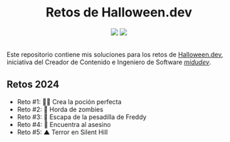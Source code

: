<h1 align=center>
    Retos de Halloween.dev
</h1>

<div align=center>
    <img src="https://img.shields.io/badge/JavaScript-323330?style=for-the-badge&logo=javascript&logoColor=F7DF1E">
    <img src="https://img.shields.io/badge/TypeScript-007ACC?style=for-the-badge&logo=typescript&logoColor=white">
</div>
<br />

Este repositorio contiene mis soluciones para los retos de [Halloween.dev](https://www.halloween.dev), iniciativa del Creador de Contenido e Ingeniero de Software *[midudev](https://www.linkedin.com/in/midudev/)*.

## Retos 2024
- Reto #1: 🧙‍♀️ Crea la poción perfecta
- Reto #2: 🧟 Horda de zombies
- Reto #3: 🛌 Escapa de la pesadilla de Freddy
- Reto #4: 🔪 Encuentra al asesino
- Reto #5: ▲ Terror en Silent Hill
